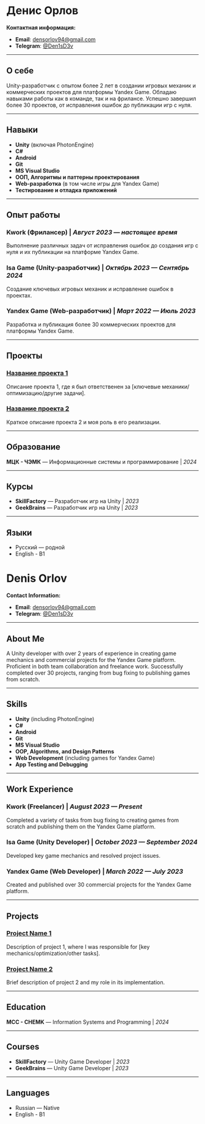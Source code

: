 # Денис Орлов

**Контактная информация:**
- **Email**: [densorlov94@gmail.com](mailto:densorlov94@gmail.com)
- **Telegram**: [@Den1sD3v](https://t.me/Den1sD3v)

---

## О себе
Unity-разработчик с опытом более 2 лет в создании игровых механик и коммерческих проектов для платформы Yandex Game. Обладаю навыками работы как в команде, так и на фрилансе. Успешно завершил более 30 проектов, от исправления ошибок до публикации игр с нуля.

---

## Навыки
- **Unity** (включая PhotonEngine)
- **C#**
- **Android**
- **Git**
- **MS Visual Studio**
- **ООП, Алгоритмы и паттерны проектирования**
- **Web-разработка** (в том числе игры для Yandex Game)
- **Тестирование и отладка приложений**

---

## Опыт работы

### Kwork (Фрилансер) | _Август 2023 — настоящее время_
Выполнение различных задач от исправления ошибок до создания игр с нуля и их публикации на платформе Yandex Game.

### Isa Game (Unity-разработчик) | _Октябрь 2023 — Сентябрь 2024_
Создание ключевых игровых механик и исправление ошибок в проектах.

### Yandex Game (Web-разработчик) | _Март 2022 — Июль 2023_
Разработка и публикация более 30 коммерческих проектов для платформы Yandex Game.

---

## Проекты

### [Название проекта 1](#)
Описание проекта 1, где я был ответственен за [ключевые механики/оптимизацию/другие задачи].

### [Название проекта 2](#)
Краткое описание проекта 2 и моя роль в его реализации.

---

## Образование
**МЦК - ЧЭМК** — Информационные системы и программирование | _2024_

---

## Курсы
- **SkillFactory** — Разработчик игр на Unity | _2023_
- **GeekBrains** — Разработчик игр на Unity | _2023_

---

## Языки
- Русский — родной
- English - B1

# Denis Orlov

**Contact Information:**
- **Email**: [densorlov94@gmail.com](mailto:densorlov94@gmail.com)
- **Telegram**: [@Den1sD3v](https://t.me/Den1sD3v)

---

## About Me
A Unity developer with over 2 years of experience in creating game mechanics and commercial projects for the Yandex Game platform. Proficient in both team collaboration and freelance work. Successfully completed over 30 projects, ranging from bug fixing to publishing games from scratch.

---

## Skills
- **Unity** (including PhotonEngine)
- **C#**
- **Android**
- **Git**
- **MS Visual Studio**
- **OOP, Algorithms, and Design Patterns**
- **Web Development** (including games for Yandex Game)
- **App Testing and Debugging**

---

## Work Experience

### Kwork (Freelancer) | _August 2023 — Present_
Completed a variety of tasks from bug fixing to creating games from scratch and publishing them on the Yandex Game platform.

### Isa Game (Unity Developer) | _October 2023 — September 2024_
Developed key game mechanics and resolved project issues.

### Yandex Game (Web Developer) | _March 2022 — July 2023_
Created and published over 30 commercial projects for the Yandex Game platform.

---

## Projects

### [Project Name 1](#)
Description of project 1, where I was responsible for [key mechanics/optimization/other tasks].

### [Project Name 2](#)
Brief description of project 2 and my role in its implementation.

---

## Education
**MCC - CHEMK** — Information Systems and Programming | _2024_

---

## Courses
- **SkillFactory** — Unity Game Developer | _2023_
- **GeekBrains** — Unity Game Developer | _2023_

---

## Languages
- Russian — Native
- English - B1